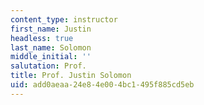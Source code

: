 ```yaml
---
content_type: instructor
first_name: Justin
headless: true
last_name: Solomon
middle_initial: ''
salutation: Prof.
title: Prof. Justin Solomon
uid: add0aeaa-24e8-4e00-4bc1-495f885cd5eb
---
```

